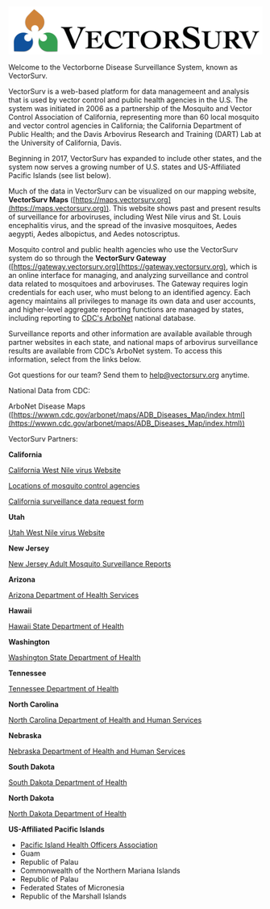![VectorSurv Logo](vectorsurv_logo.png)

Welcome to the Vectorborne Disease Surveillance System, known as VectorSurv.

VectorSurv is a web-based platform for data managemeent and analysis that is used by vector control and public health agencies in the U.S. The system was initiated in 2006 as a partnership of the Mosquito and Vector Control Association of California, representing more than 60 local mosquito and vector control agencies in California; the California Department of Public Health; and the Davis Arbovirus Research and Training (DART) Lab at the University of California, Davis.

Beginning in 2017, VectorSurv has expanded to include other states, and the system now serves a growing number of U.S. states and US-Affiliated Pacific Islands (see list below).

Much of the data in VectorSurv can be visualized on our mapping website, **VectorSurv Maps** ([https://maps.vectorsurv.org](https://maps.vectorsurv.org)). This website shows past and present results of surveillance for arboviruses, including West Nile virus and St. Louis encephalitis virus, and the spread of the invasive mosquitoes, Aedes aegypti, Aedes albopictus, and Aedes notoscriptus.

Mosquito control and public health agencies who use the VectorSurv system do so through the **VectorSurv Gateway** ([https://gateway.vectorsurv.org](https://gateway.vectorsurv.org), which is an online interface for managing, and analyzing surveillance and control data related to mosquitoes and arboviruses. The Gateway requires login credentials for each user, who must belong to an identified agency. Each agency maintains all privileges to manage its own data and user accounts, and higher-level aggregate reporting functions are managed by states, including reporting to [CDC's ArboNet](https://wwwn.cdc.gov/arbonet/maps/ADB_Diseases_Map/index.html) national database.

Surveillance reports and other information are available available through partner websites in each state, and national maps of arbovirus surveillance results are available from CDC’s ArboNet system. To access this information, select from the links below.

Got questions for our team? Send them to [help@vectorsurv.org](mailto:help@vectorsurv.org) anytime.

National Data from CDC:

ArboNet Disease Maps ([https://wwwn.cdc.gov/arbonet/maps/ADB_Diseases_Map/index.html](https://wwwn.cdc.gov/arbonet/maps/ADB_Diseases_Map/index.html))

VectorSurv Partners:

**California**

[California West Nile virus Website](https://westnile.ca.gov)

[Locations of mosquito control agencies](http://www.arcgis.com/home/webmap/viewer.html?webmap=604a0fe9f2b74e98a53b53d192b2ac67&extent=-131.4442,32.5803,-108.7025,41.6862)

[California surveillance data request form](https://docs.google.com/forms/d/1jyV6n-36iMzWN7dYjb_7xia0aAaxnVE0qyJehWzVWwQ/edit)

**Utah**

[Utah West Nile virus Website](http://health.utah.gov/epi/diseases/WNV/)

**New Jersey**

[New Jersey Adult Mosquito Surveillance Reports](https://vectorbio.rutgers.edu/reports/mosquito/)

**Arizona**

[Arizona Department of Health Services](https://www.azdhs.gov/preparedness/epidemiology-disease-control/mosquito-borne/)

**Hawaii**

[Hawaii State Department of Health](https://doh.wa.gov/community-and-environment/pests/mosquitoes#:~:text=Disease%20can%20be%20spread%20to,Louis%20encephalitis.)

**Washington**

[Washington State Department of Health](https://doh.wa.gov/community-and-environment/pests/mosquitoes#:~:text=Disease%20can%20be%20spread%20to,Louis%20encephalitis.)

**Tennessee**

[Tennessee Department of Health](https://www.tn.gov/health/cedep/vector-borne-diseases.html)

**North Carolina**

[North Carolina Department of Health and Human Services](https://epi.dph.ncdhhs.gov/cd/diseases/arbo.html)

**Nebraska**

[Nebraska Department of Health and Human Services](https://dhhs.ne.gov/Pages/West-Nile-Virus-Data.aspx)

**South Dakota**

[South Dakota Department of Health](https://doh.sd.gov/diseases/infectious/wnv/)

**North Dakota**

[North Dakota Department of Health](https://www.health.nd.gov/wnv/west-nile-virus-about)

**US-Affiliated Pacific Islands**

- [Pacific Island Health Officers Association](https://www.pihoa.org/)
- Guam
- Republic of Palau
- Commonwealth of the Northern Mariana Islands
- Republic of Palau
- Federated States of Micronesia
- Republic of the Marshall Islands

